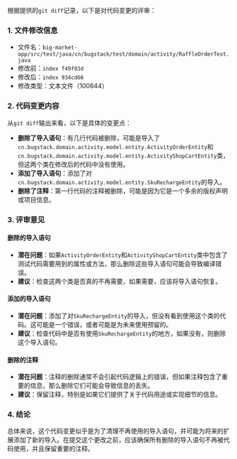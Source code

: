 根据提供的`git diff`记录，以下是对代码变更的评审：

### 1. 文件修改信息
- 文件名：`big-market-app/src/test/java/cn/bugstack/test/domain/activity/RaffleOrderTest.java`
- 修改前：`index f49f03d`
- 修改后：`index 934cd66`
- 修改类型：文本文件（100644）

### 2. 代码变更内容
从`git diff`输出来看，以下是具体的变更点：

- **删除了导入语句**：有几行代码被删除，可能是导入了`cn.bugstack.domain.activity.model.entity.ActivityOrderEntity`和`cn.bugstack.domain.activity.model.entity.ActivityShopCartEntity`类，但这两个类在修改后的代码中没有使用。
- **添加了导入语句**：添加了对`cn.bugstack.domain.activity.model.entity.SkuRechargeEntity`的导入。
- **删除了注释**：第一行代码的注释被删除，可能是因为它是一个多余的版权声明或项目信息。

### 3. 评审意见

#### 删除的导入语句
- **潜在问题**：如果`ActivityOrderEntity`和`ActivityShopCartEntity`类中包含了测试代码需要用到的属性或方法，那么删除这些导入语句可能会导致编译错误。
- **建议**：检查这两个类是否真的不再需要，如果需要，应该将导入语句恢复。

#### 添加的导入语句
- **潜在问题**：添加了对`SkuRechargeEntity`的导入，但没有看到使用这个类的代码。这可能是一个错误，或者可能是为未来使用预留的。
- **建议**：检查代码中是否有使用`SkuRechargeEntity`的地方，如果没有，则删除这个导入语句。

#### 删除的注释
- **潜在问题**：注释的删除通常不会引起代码逻辑上的错误，但如果注释包含了重要的信息，那么删除它们可能会导致信息的丢失。
- **建议**：保留注释，特别是如果它们提供了关于代码用途或实现细节的信息。

### 4. 结论
总体来说，这个代码变更似乎是为了清理不再使用的导入语句，并可能为将来的扩展添加了新的导入。在提交这个更改之前，应该确保所有删除的导入语句不再被代码使用，并且保留重要的注释。